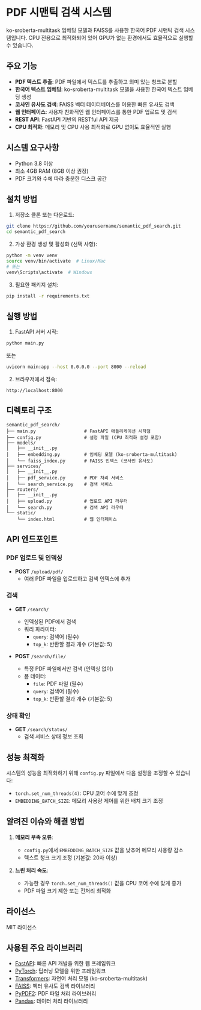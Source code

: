 # PDF 시맨틱 검색 시스템

ko-sroberta-multitask 임베딩 모델과 FAISS를 사용한 한국어 PDF 시맨틱 검색 시스템입니다. CPU 전용으로 최적화되어 있어 GPU가 없는 환경에서도 효율적으로 실행할 수 있습니다.

## 주요 기능

- **PDF 텍스트 추출**: PDF 파일에서 텍스트를 추출하고 의미 있는 청크로 분할
- **한국어 텍스트 임베딩**: ko-sroberta-multitask 모델을 사용한 한국어 텍스트 임베딩 생성
- **코사인 유사도 검색**: FAISS 벡터 데이터베이스를 이용한 빠른 유사도 검색
- **웹 인터페이스**: 사용자 친화적인 웹 인터페이스를 통한 PDF 업로드 및 검색
- **REST API**: FastAPI 기반의 RESTful API 제공
- **CPU 최적화**: 메모리 및 CPU 사용 최적화로 GPU 없이도 효율적인 실행

## 시스템 요구사항

- Python 3.8 이상
- 최소 4GB RAM (8GB 이상 권장)
- PDF 크기와 수에 따라 충분한 디스크 공간

## 설치 방법

1. 저장소 클론 또는 다운로드:

```bash
git clone https://github.com/yourusername/semantic_pdf_search.git
cd semantic_pdf_search
```

2. 가상 환경 생성 및 활성화 (선택 사항):

```bash
python -m venv venv
source venv/bin/activate  # Linux/Mac
# 또는
venv\Scripts\activate  # Windows
```

3. 필요한 패키지 설치:

```bash
pip install -r requirements.txt
```

## 실행 방법

1. FastAPI 서버 시작:

```bash
python main.py
```

또는 

```bash
uvicorn main:app --host 0.0.0.0 --port 8000 --reload
```

2. 브라우저에서 접속:

```
http://localhost:8000
```

## 디렉토리 구조

```
semantic_pdf_search/
├── main.py                  # FastAPI 애플리케이션 시작점
├── config.py                # 설정 파일 (CPU 최적화 설정 포함)
├── models/
│   ├── __init__.py
│   ├── embedding.py         # 임베딩 모델 (ko-sroberta-multitask)
│   └── faiss_index.py       # FAISS 인덱스 (코사인 유사도)
├── services/
│   ├── __init__.py
│   ├── pdf_service.py       # PDF 처리 서비스
│   └── search_service.py    # 검색 서비스
├── routers/
│   ├── __init__.py
│   ├── upload.py            # 업로드 API 라우터
│   └── search.py            # 검색 API 라우터
└── static/
    └── index.html           # 웹 인터페이스
```

## API 엔드포인트

### PDF 업로드 및 인덱싱
- **POST** `/upload/pdf/`
  - 여러 PDF 파일을 업로드하고 검색 인덱스에 추가

### 검색
- **GET** `/search/`
  - 인덱싱된 PDF에서 검색
  - 쿼리 파라미터:
    - `query`: 검색어 (필수)
    - `top_k`: 반환할 결과 개수 (기본값: 5)

- **POST** `/search/file/`
  - 특정 PDF 파일에서만 검색 (인덱싱 없이)
  - 폼 데이터:
    - `file`: PDF 파일 (필수)
    - `query`: 검색어 (필수)
    - `top_k`: 반환할 결과 개수 (기본값: 5)

### 상태 확인
- **GET** `/search/status/`
  - 검색 서비스 상태 정보 조회

## 성능 최적화

시스템의 성능을 최적화하기 위해 `config.py` 파일에서 다음 설정을 조정할 수 있습니다:

- `torch.set_num_threads(4)`: CPU 코어 수에 맞게 조정
- `EMBEDDING_BATCH_SIZE`: 메모리 사용량 제어를 위한 배치 크기 조정

## 알려진 이슈와 해결 방법

1. **메모리 부족 오류**: 
   - `config.py`에서 `EMBEDDING_BATCH_SIZE` 값을 낮추어 메모리 사용량 감소
   - 텍스트 청크 크기 조정 (기본값: 20자 이상)

2. **느린 처리 속도**:
   - 가능한 경우 `torch.set_num_threads()` 값을 CPU 코어 수에 맞게 증가
   - PDF 파일 크기 제한 또는 전처리 최적화

## 라이선스

MIT 라이선스

## 사용된 주요 라이브러리

- [FastAPI](https://fastapi.tiangolo.com/): 빠른 API 개발을 위한 웹 프레임워크
- [PyTorch](https://pytorch.org/): 딥러닝 모델을 위한 프레임워크
- [Transformers](https://huggingface.co/docs/transformers/): 자연어 처리 모델 (ko-sroberta-multitask)
- [FAISS](https://github.com/facebookresearch/faiss): 벡터 유사도 검색 라이브러리
- [PyPDF2](https://pypi.org/project/PyPDF2/): PDF 파일 처리 라이브러리
- [Pandas](https://pandas.pydata.org/): 데이터 처리 라이브러리

